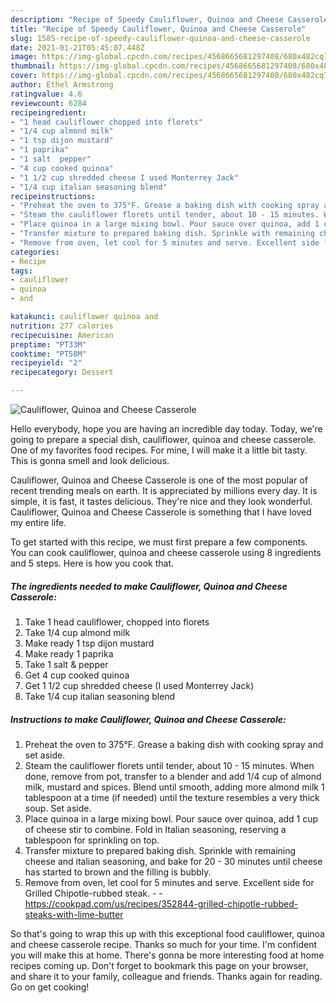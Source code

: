 ```yaml
---
description: "Recipe of Speedy Cauliflower, Quinoa and Cheese Casserole"
title: "Recipe of Speedy Cauliflower, Quinoa and Cheese Casserole"
slug: 1585-recipe-of-speedy-cauliflower-quinoa-and-cheese-casserole
date: 2021-01-21T05:45:07.448Z
image: https://img-global.cpcdn.com/recipes/4568665681297408/680x482cq70/cauliflower-quinoa-and-cheese-casserole-recipe-main-photo.jpg
thumbnail: https://img-global.cpcdn.com/recipes/4568665681297408/680x482cq70/cauliflower-quinoa-and-cheese-casserole-recipe-main-photo.jpg
cover: https://img-global.cpcdn.com/recipes/4568665681297408/680x482cq70/cauliflower-quinoa-and-cheese-casserole-recipe-main-photo.jpg
author: Ethel Armstrong
ratingvalue: 4.6
reviewcount: 6284
recipeingredient:
- "1 head cauliflower chopped into florets"
- "1/4 cup almond milk"
- "1 tsp dijon mustard"
- "1 paprika"
- "1 salt  pepper"
- "4 cup cooked quinoa"
- "1 1/2 cup shredded cheese I used Monterrey Jack"
- "1/4 cup italian seasoning blend"
recipeinstructions:
- "Preheat the oven to 375°F. Grease a baking dish with cooking spray and set aside."
- "Steam the cauliflower florets until tender, about 10 - 15 minutes. When done, remove from pot, transfer to a blender and add 1/4 cup of almond milk, mustard and spices. Blend until smooth, adding more almond milk 1 tablespoon at a time (if needed) until the texture resembles a very thick soup. Set aside."
- "Place quinoa in a large mixing bowl. Pour sauce over quinoa, add 1 cup of cheese stir to combine. Fold in Italian seasoning, reserving a tablespoon for sprinkling on top."
- "Transfer mixture to prepared baking dish. Sprinkle with remaining cheese and italian seasoning, and bake for 20 - 30 minutes until cheese has started to brown and the filling is bubbly."
- "Remove from oven, let cool for 5 minutes and serve. Excellent side for Grilled Chipotle-rubbed steak.  https://cookpad.com/us/recipes/352844-grilled-chipotle-rubbed-steaks-with-lime-butter"
categories:
- Recipe
tags:
- cauliflower
- quinoa
- and

katakunci: cauliflower quinoa and 
nutrition: 277 calories
recipecuisine: American
preptime: "PT33M"
cooktime: "PT58M"
recipeyield: "2"
recipecategory: Dessert

---
```



![Cauliflower, Quinoa and Cheese Casserole](https://img-global.cpcdn.com/recipes/4568665681297408/680x482cq70/cauliflower-quinoa-and-cheese-casserole-recipe-main-photo.jpg)

Hello everybody, hope you are having an incredible day today. Today, we're going to prepare a special dish, cauliflower, quinoa and cheese casserole. One of my favorites food recipes. For mine, I will make it a little bit tasty. This is gonna smell and look delicious.



Cauliflower, Quinoa and Cheese Casserole is one of the most popular of recent trending meals on earth. It is appreciated by millions every day. It is simple, it is fast, it tastes delicious. They're nice and they look wonderful. Cauliflower, Quinoa and Cheese Casserole is something that I have loved my entire life.


To get started with this recipe, we must first prepare a few components. You can cook cauliflower, quinoa and cheese casserole using 8 ingredients and 5 steps. Here is how you cook that.

<!--inarticleads1-->

##### The ingredients needed to make Cauliflower, Quinoa and Cheese Casserole:

1. Take 1 head cauliflower, chopped into florets
1. Take 1/4 cup almond milk
1. Make ready 1 tsp dijon mustard
1. Make ready 1 paprika
1. Take 1 salt &amp; pepper
1. Get 4 cup cooked quinoa
1. Get 1 1/2 cup shredded cheese (I used Monterrey Jack)
1. Take 1/4 cup italian seasoning blend




<!--inarticleads2-->

##### Instructions to make Cauliflower, Quinoa and Cheese Casserole:

1. Preheat the oven to 375°F. Grease a baking dish with cooking spray and set aside.
1. Steam the cauliflower florets until tender, about 10 - 15 minutes. When done, remove from pot, transfer to a blender and add 1/4 cup of almond milk, mustard and spices. Blend until smooth, adding more almond milk 1 tablespoon at a time (if needed) until the texture resembles a very thick soup. Set aside.
1. Place quinoa in a large mixing bowl. Pour sauce over quinoa, add 1 cup of cheese stir to combine. Fold in Italian seasoning, reserving a tablespoon for sprinkling on top.
1. Transfer mixture to prepared baking dish. Sprinkle with remaining cheese and italian seasoning, and bake for 20 - 30 minutes until cheese has started to brown and the filling is bubbly.
1. Remove from oven, let cool for 5 minutes and serve. Excellent side for Grilled Chipotle-rubbed steak. -  - https://cookpad.com/us/recipes/352844-grilled-chipotle-rubbed-steaks-with-lime-butter




So that's going to wrap this up with this exceptional food cauliflower, quinoa and cheese casserole recipe. Thanks so much for your time. I'm confident you will make this at home. There's gonna be more interesting food at home recipes coming up. Don't forget to bookmark this page on your browser, and share it to your family, colleague and friends. Thanks again for reading. Go on get cooking!
